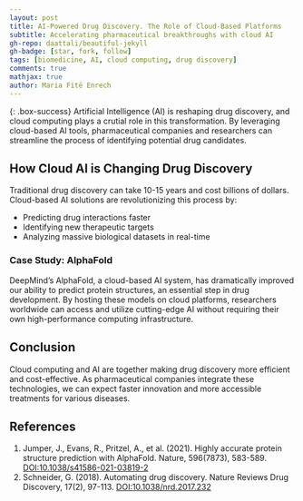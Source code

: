 ```yaml
---
layout: post
title: AI-Powered Drug Discovery. The Role of Cloud-Based Platforms
subtitle: Accelerating pharmaceutical breakthroughs with cloud AI
gh-repo: daattali/beautiful-jekyll
gh-badge: [star, fork, follow]
tags: [biomedicine, AI, cloud computing, drug discovery]
comments: true
mathjax: true
author: Maria Fité Enrech
---
```


{: .box-success}
Artificial Intelligence (AI) is reshaping drug discovery, and cloud computing plays a crutial role in this transformation. By leveraging cloud-based AI tools, pharmaceutical companies and researchers can streamline the process of identifying potential drug candidates.


## How Cloud AI is Changing Drug Discovery
Traditional drug discovery can take 10-15 years and cost billions of dollars. Cloud-based AI solutions are revolutionizing this process by:
- Predicting drug interactions faster
- Identifying new therapeutic targets
- Analyzing massive biological datasets in real-time

### Case Study: AlphaFold
DeepMind’s AlphaFold, a cloud-based AI system, has dramatically improved our ability to predict protein structures, an essential step in drug development. By hosting these models on cloud platforms, researchers worldwide can access and utilize cutting-edge AI without requiring their own high-performance computing infrastructure.


## Conclusion
Cloud computing and AI are together making drug discovery more efficient and cost-effective. As pharmaceutical companies integrate these technologies, we can expect faster innovation and more accessible treatments for various diseases.


## References
1. Jumper, J., Evans, R., Pritzel, A., et al. (2021). Highly accurate protein structure prediction with AlphaFold. Nature, 596(7873), 583-589. [DOI:10.1038/s41586-021-03819-2](https://www.nature.com/articles/s41586-021-03819-2)
2. Schneider, G. (2018). Automating drug discovery. Nature Reviews Drug Discovery, 17(2), 97-113. [DOI:10.1038/nrd.2017.232](https://www.nature.com/articles/nrd.2017.232)

